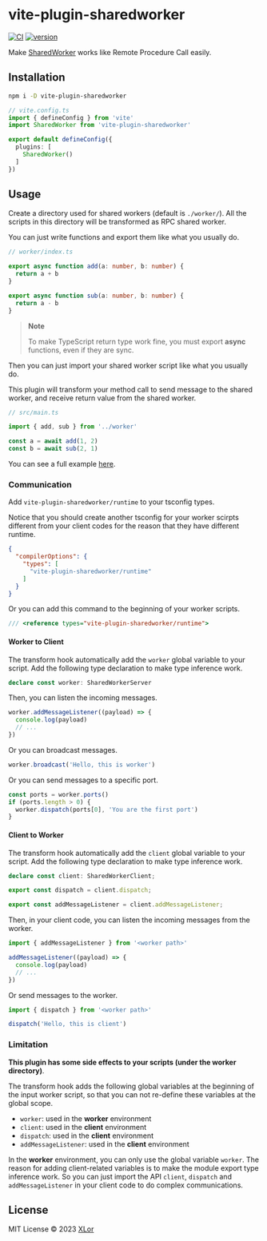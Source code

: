 # vite-plugin-sharedworker

[![CI](https://github.com/yjl9903/vite-plugin-sharedworker/actions/workflows/ci.yml/badge.svg)](https://github.com/yjl9903/vite-plugin-sharedworker/actions/workflows/ci.yml) [![version](https://img.shields.io/npm/v/vite-plugin-sharedworker?color=rgb%2850%2C203%2C86%29&label=vite-plugin-sharedworker)](https://www.npmjs.com/package/vite-plugin-sharedworker)

Make [SharedWorker](https://developer.mozilla.org/en-US/docs/Web/API/SharedWorker) works like Remote Procedure Call easily.

## Installation

```bash
npm i -D vite-plugin-sharedworker
```

```ts
// vite.config.ts
import { defineConfig } from 'vite'
import SharedWorker from 'vite-plugin-sharedworker'

export default defineConfig({
  plugins: [
    SharedWorker()
  ]
})
```

## Usage

Create a directory used for shared workers (default is `./worker/`). All the scripts in this directory will be transformed as RPC shared worker.

You can just write functions and export them like what you usually do.

```ts
// worker/index.ts

export async function add(a: number, b: number) {
  return a + b
}

export async function sub(a: number, b: number) {
  return a - b
}
```

> **Note**
>
> To make TypeScript return type work fine, you must export **async** functions, even if they are sync.

Then you can just import your shared worker script like what you usually do.

This plugin will transform your method call to send message to the shared worker, and receive return value from the shared worker.

```ts
// src/main.ts

import { add, sub } from '../worker'

const a = await add(1, 2)
const b = await sub(2, 1)
```

You can see a full example [here](./playground/).

### Communication

Add `vite-plugin-sharedworker/runtime` to your tsconfig types.

Notice that you should create another tsconfig for your worker scirpts different from your client codes for the reason that they have different runtime.

```json
{
  "compilerOptions": {
    "types": [
      "vite-plugin-sharedworker/runtime"
    ]
  }
}
```

Or you can add this command to the beginning of your worker scripts.

```ts
/// <reference types="vite-plugin-sharedworker/runtime">
```

#### Worker to Client

The transform hook automatically add the `worker` global variable to your script. Add the following type declaration to make type inference work.

```ts
declare const worker: SharedWorkerServer
```

Then, you can listen the incoming messages.

```ts
worker.addMessageListener((payload) => {
  console.log(payload)
  // ...
})
```

Or you can broadcast messages.

```ts
worker.broadcast('Hello, this is worker')
```

Or you can send messages to a specific port.

```ts
const ports = worker.ports()
if (ports.length > 0) {
  worker.dispatch(ports[0], 'You are the first port')
}
```

#### Client to Worker

The transform hook automatically add the `client` global variable to your script. Add the following type declaration to make type inference work.

```ts
declare const client: SharedWorkerClient;

export const dispatch = client.dispatch;

export const addMessageListener = client.addMessageListener;
```

Then, in your client code, you can listen the incoming messages from the worker.

```ts
import { addMessageListener } from '<worker path>'

addMessageListener((payload) => {
  console.log(payload)
  // ...
})
```

Or send messages to the worker.

```ts
import { dispatch } from '<worker path>'

dispatch('Hello, this is client')
```

### Limitation

**This plugin has some side effects to your scripts (under the worker directory)**.

The transform hook adds the following global variables at the beginning of the input worker script, so that you can not re-define these variables at the global scope.

+ `worker`: used in the **worker** environment
+ `client`: used in the **client** environment
+ `dispatch`: used in the **client** environment
+ `addMessageListener`: used in the **client** environment

In the **worker** environment, you can only use the global variable `worker`. The reason for adding client-related variables is to make the module export type inference work. So you can just import the API `client`, `dispatch` and `addMessageListener` in your client code to do complex communications.

## License

MIT License © 2023 [XLor](https://github.com/yjl9903)
